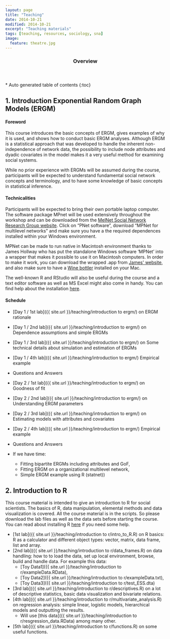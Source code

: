 ```yaml
---
layout: page
title: "Teaching"
date: 2014-10-21
modified: 2014-10-21
excerpt: "Teaching materials"
tags: [teaching, resources, sociology, sna]
image:
  feature: theatre.jpg
---
```

<section id="table-of-contents" class="toc">
  <header>
    <h3>Overview</h3>
  </header>
<div id="drawer" markdown="1">
*  Auto generated table of contents
{:toc}
</div>
</section><!-- /#table-of-contents -->


## 1. Introduction Exponential Random Graph Models (ERGM)

#### Foreword

This course introduces the basic concepts of ERGM, gives examples of why it is used, and shows how to conduct basic ERGM analyses. Although ERGM is a statistical approach that was developed to handle the inherent non-independence of network data, the possibility to include node attributes and dyadic covariates in the model makes it a very useful method for examining social systems.

While no prior experience with ERGMs will be assumed during the course, participants will be expected to understand fundamental social network concepts and terminology, and to have some knowledge of basic concepts in statistical inference.

#### Technicalities

Participants will be expected to bring their own portable laptop computer. The software package MPnet will be used extensively throughout the workshop and can be downloaded from the [MelNet Social Network Research Group website](http://www.swinburne.edu.au/fbl/research/transformative-innovation/our-research/MelNet-social-network-group/). Click on “PNet software”, download “MPNet for multilevel networks” and make sure you have a the required dependences installed within your Windows environment.

MPNet can be made to run native in Macintosh environment thanks to James Hollway who has put the standalone Windows software ‘MPNet’ into a wrapper that makes it possible to use it on Macintosh computers. In order to make it work, you can download the wrapped .app from [James' website](http://www.jameshollway.com/mpnet-for-mac/mpnet/), and also make sure to have a [Wine bottler](https://wiki.winehq.org/MacOSX) installed on your Mac.

The well-known R and RStudio will also be useful during the course and a text editor software as well as MS Excel might also come in handy. You can find help about the installation  [here](http://balintneray.github.io/install-R/).

#### Schedule

- [Day 1 / 1st lab]({{ site.url }}/teaching/introduction to ergm/) on ERGM rationale
- [Day 1 / 2nd lab]({{ site.url }}/teaching/introduction to ergm/) on Dependence assumptions and simple ERGMs
- [Day 1 / 3rd lab]({{ site.url }}/teaching/introduction to ergm/) on Some technical details about simulation and estimation of ERGMs
- [Day 1 / 4th lab]({{ site.url }}/teaching/introduction to ergm/) Empirical example
- Questions and Answers

- [Day 2 / 1st lab]({{ site.url }}/teaching/introduction to ergm/) on Goodness of fit
- [Day 2 / 2nd lab]({{ site.url }}/teaching/introduction to ergm/) on Understanding ERGM parameters
- [Day 2 / 3rd lab]({{ site.url }}/teaching/introduction to ergm/) on Estimating models with attributes and covariates
- [Day 2 / 4th lab]({{ site.url }}/teaching/introduction to ergm/) Empirical example
- Questions and Answers
- If we have time:
  - Fitting bipartite ERGMs including attributes and GoF,
  - Fitting ERGM on a organizational multilevel network,
  - Simple ERGM example using R (statnet))

## 2. Introduction to R

This course material is intended to give an introduction to R for social scientists. The basics of R, data manipulation, elemental methods and data visualization is covered. All the course material is in the scripts. So please download the lab files as well as the data sets before starting the course. You can read about installing R [here](http://balintneray.github.io/install-R/) if you need some help.

- [1st lab]({{ site.url }}/teaching/introduction to r/intro_to_R.R) on R basics: R as a calculator and different object types: vector, matrix, data frame, list and array.
- [2nd lab]({{ site.url }}/teaching/introduction to r/data_frames.R) on data handling: how to to load the data, set up local environment, browse, build and handle data. For example this data:
  - [Toy Data1]({{ site.url }}/teaching/introduction to r/exampleData.RData),
  - [Toy Data2]({{ site.url }}/teaching/introduction to r/exampleData.txt),
  - [Toy Data3]({{ site.url }}/teaching/introduction to r/test_ESS.dta)
- [3rd lab]({{ site.url }}/teaching/introduction to r/descriptives.R) on a lot of descriptive statistics, basic data visualization and bivariate relations.
- [4th lab]({{ site.url }}/teaching/introduction to r/multivariate_analysis.R) on regression analysis: simple linear, logistic models, hierarchical models and outputting the results.
  - Will use [this data]({{ site.url }}/teaching/introduction to r/resgression_data.RData) among many other.
- [5th lab]({{ site.url }}/teaching/introduction to r/functions.R) on some useful functions.
